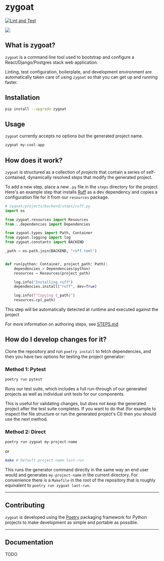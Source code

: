 # zygoat

[![Lint and Test](https://github.com/MetLifeLegalPlans/zygoat-gf/actions/workflows/tests.yml/badge.svg)](https://github.com/MetLifeLegalPlans/zygoat-gf/actions/workflows/tests.yml)

<img src="https://user-images.githubusercontent.com/640862/75250233-e287ea80-57a5-11ea-9d9f-553662a17706.jpeg" />

## What is zygoat?

`zygoat` is a command line tool used to bootstrap and configure a React/Django/Postgres stack web application.

Linting, test configuration, boilerplate, and development environment are automatically taken care of using `zygoat` so that you can get up and running faster.

## Installation

```bash
pip install --upgrade zygoat
```

## Usage

`zygoat` currently accepts no options but the generated project name.

```bash
zygoat my-cool-app
```

## How does it work?

`zygoat` is structured as a collection of _projects_ that contain a series of self-contained, dynamically resolved _steps_ that modify the generated project.

To add a new step, place a new `.py` file in the `steps` directory for the project. Here's an example step that installs [Ruff](https://github.com/astral-sh/ruff) as a dev dependency and copies a configuration file for it from our `resources` package.

```py
# zygoat/projects/backend/steps/ruff.py
import os

from zygoat.resources import Resources
from ..dependencies import Dependencies

from zygoat.types import Path, Container
from zygoat.logging import log
from zygoat.constants import BACKEND

_path = os.path.join(BACKEND, "ruff.toml")


def run(python: Container, project_path: Path):
    dependencies = Dependencies(python)
    resources = Resources(project_path)

    log.info("Installing ruff")
    dependencies.install("ruff", dev=True)

    log.info(f"Copying {_path}")
    resources.cp(_path)
```

This step will be automatically detected at runtime and executed against the project

For more information on authoring steps, see [STEPS.md](STEPS.md)

## How do I develop changes for it?

Clone the repository and run `poetry install` to fetch dependencies, and then you have two options for testing the project generator:

### Method 1: Pytest

```bash
poetry run pytest
```

Runs our test suite, which includes a full run-through of our generated projects as well as individual unit tests for our components.

This is useful for validating changes, but _does not keep_ the generated project after the test suite completes. If you want to do that (for example to inspect the file structure or run the generated project's CI) then you should use the next method.

### Method 2: Direct

```bash
poetry run zygoat my-project-name
```

_or_

```bash
make # Default project name last-run
```

This runs the generator command directly in the same way an end user would and generates `my-project-name` in the current directory. For convenience there is a `Makefile` in the root of the repository that is roughly equivalent to `poetry run zygoat last-run`.

---

## Contributing

`zygoat` is developed using the [Poetry](https://python-poetry.org/docs/) packaging framework for Python projects to make development as simple and portable as possible.

---

## Documentation

TODO
